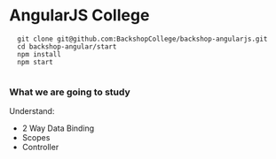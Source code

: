 # AngularJS College

````
  git clone git@github.com:BackshopCollege/backshop-angularjs.git
  cd backshop-angular/start
  npm install
  npm start
  
````

### What we are going to study

Understand:

  -  2 Way Data Binding
  - Scopes
  - Controller
